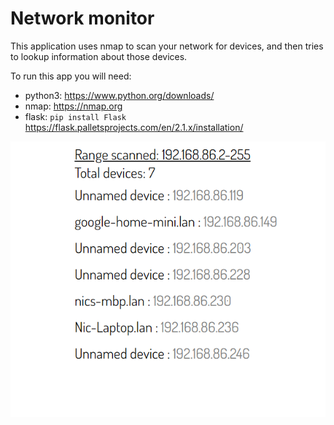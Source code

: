 # Network monitor 

This application uses nmap to scan your network for devices, and then tries to lookup information about those devices.

To run this app you will need:
- python3: https://www.python.org/downloads/
- nmap: https://nmap.org
- flask: `pip install Flask` https://flask.palletsprojects.com/en/2.1.x/installation/

![Home network monitor](/netmon.png "Demo")    